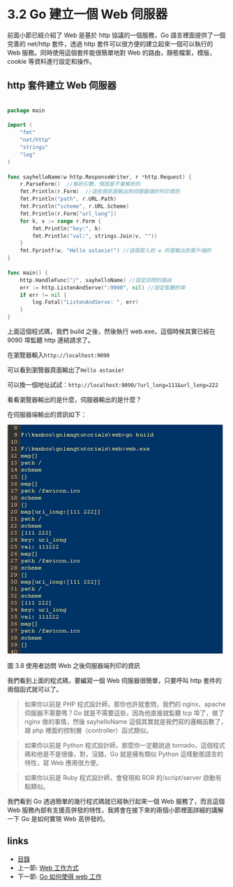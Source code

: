 # 3.2 Go 建立一個 Web 伺服器

前面小節已經介紹了 Web 是基於 http 協議的一個服務，Go 語言裡面提供了一個完善的 net/http 套件，透過 http 套件可以很方便的建立起來一個可以執行的 Web 服務。同時使用這個套件能很簡單地對 Web 的路由，靜態檔案，模版，cookie 等資料進行設定和操作。

## http 套件建立 Web 伺服器
```Go

package main

import (
	"fmt"
	"net/http"
	"strings"
	"log"
)

func sayhelloName(w http.ResponseWriter, r *http.Request) {
	r.ParseForm()  //解析引數，預設是不會解析的
	fmt.Println(r.Form)  //這些資訊是輸出到伺服器端的列印資訊
	fmt.Println("path", r.URL.Path)
	fmt.Println("scheme", r.URL.Scheme)
	fmt.Println(r.Form["url_long"])
	for k, v := range r.Form {
		fmt.Println("key:", k)
		fmt.Println("val:", strings.Join(v, ""))
	}
	fmt.Fprintf(w, "Hello astaxie!") //這個寫入到 w 的是輸出到客戶端的
}

func main() {
	http.HandleFunc("/", sayhelloName) //設定訪問的路由
	err := http.ListenAndServe(":9090", nil) //設定監聽的埠
	if err != nil {
		log.Fatal("ListenAndServe: ", err)
	}
}

```
上面這個程式碼，我們 build 之後，然後執行 web.exe，這個時候其實已經在 9090 埠監聽 http 連結請求了。

在瀏覽器輸入`http://localhost:9090`

可以看到瀏覽器頁面輸出了`Hello astaxie!`

可以換一個地址試試：`http://localhost:9090/?url_long=111&url_long=222`

看看瀏覽器輸出的是什麼，伺服器輸出的是什麼？

在伺服器端輸出的資訊如下：

![](images/3.2.goweb.png)

圖 3.8 使用者訪問 Web 之後伺服器端列印的資訊

我們看到上面的程式碼，要編寫一個 Web 伺服器很簡單，只要呼叫 http 套件的兩個函式就可以了。

>如果你以前是 PHP 程式設計師，那你也許就會問，我們的 nginx、apache 伺服器不需要嗎？Go 就是不需要這些，因為他直接就監聽 tcp 埠了，做了 nginx 做的事情，然後 sayhelloName 這個其實就是我們寫的邏輯函數了，跟 php 裡面的控制層（controller）函式類似。

>如果你以前是 Python 程式設計師，那麼你一定聽說過 tornado，這個程式碼和他是不是很像，對，沒錯，Go 就是擁有類似 Python 這樣動態語言的特性，寫 Web 應用很方便。

>如果你以前是 Ruby 程式設計師，會發現和 ROR 的/script/server 啟動有點類似。

我們看到 Go 透過簡單的幾行程式碼就已經執行起來一個 Web 服務了，而且這個 Web 服務內部有支援高併發的特性，我將會在接下來的兩個小節裡面詳細的講解一下 Go 是如何實現 Web 高併發的。

## links
   * [目錄](<preface.md>)
   * 上一節: [Web 工作方式](<03.1.md>)
   * 下一節: [Go 如何使得 web 工作](<03.3.md>)
